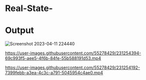 # Real-State-

# Output
![Screenshot 2023-04-11 224440](https://user-images.githubusercontent.com/55278429/231252840-3322871e-9ef1-4997-93f2-a07e04e4b1a9.png)



https://user-images.githubusercontent.com/55278429/231254394-69c993f5-aee5-4f6b-84fe-55b588191d53.mp4


https://user-images.githubusercontent.com/55278429/231254192-7399febb-a3ea-4c3c-a791-5045954c4ae0.mp4

